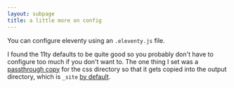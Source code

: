 ```yaml
---
layout: subpage
title: a little more on config
---
```


You can configure eleventy using an `.eleventy.js` file.

I found the 11ty defaults to be quite good so you probably don't have to configure too much if you don't want to. The one thing I set was a [passthrough copy](https://www.11ty.dev/docs/copy/) for the css directory so that it gets copied into the output directory, which is `_site` [by default](https://www.11ty.dev/docs/config/#output-directory).
